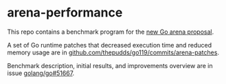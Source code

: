 # arena-performance

This repo contains a benchmark program for the [new Go arena proposal](https://github.com/golang/go/issues/51317).

A set of Go runtime patches that decreased execution time and reduced memory usage are in [github.com/thepudds/go119/commits/arena-patches](https://github.com/thepudds/go119/commits/arena-patches).

Benchmark description, initial results, and improvements overview are in issue [golang/go#51667](https://github.com/golang/go/issues/51667).

